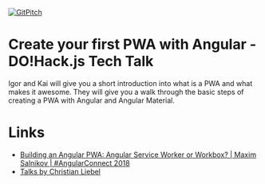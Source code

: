 [![GitPitch](https://gitpitch.com/assets/badge.svg)](https://gitpitch.com/dohack-io/pwa-talk/master)

# Create your first PWA with Angular - DO!Hack.js Tech Talk

Igor and Kai will give you a short introduction into what is a PWA and what makes it awesome. They will give you a walk through the basic steps of creating a PWA with Angular and Angular Material.

# Links

- [Building an Angular PWA: Angular Service Worker or Workbox? | Maxim Salnikov | #AngularConnect 2018](https://www.youtube.com/watch?v=jTptVNvr0y8)
- [Talks by Christian Liebel](https://speakerdeck.com/christianliebel)
